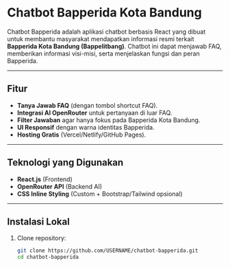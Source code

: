 # Chatbot Bapperida Kota Bandung

Chatbot Bapperida adalah aplikasi chatbot berbasis React yang dibuat untuk membantu masyarakat mendapatkan informasi resmi terkait **Bapperida Kota Bandung (Bappelitbang)**. Chatbot ini dapat menjawab FAQ, memberikan informasi visi-misi, serta menjelaskan fungsi dan peran Bapperida.

---

## Fitur
- **Tanya Jawab FAQ** (dengan tombol shortcut FAQ).
- **Integrasi AI OpenRouter** untuk pertanyaan di luar FAQ.
- **Filter Jawaban** agar hanya fokus pada Bapperida Kota Bandung.
- **UI Responsif** dengan warna identitas Bapperida.
- **Hosting Gratis** (Vercel/Netlify/GitHub Pages).

---

## Teknologi yang Digunakan
- **React.js** (Frontend)
- **OpenRouter API** (Backend AI)
- **CSS Inline Styling** (Custom + Bootstrap/Tailwind opsional)

---

## Instalasi Lokal
1. Clone repository:
   ```bash
   git clone https://github.com/USERNAME/chatbot-bapperida.git
   cd chatbot-bapperida
